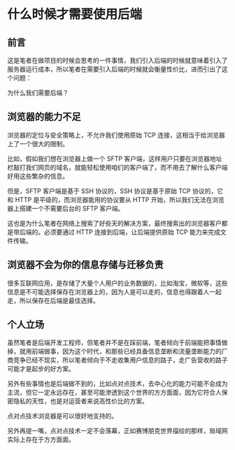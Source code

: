 # 什么时候才需要使用后端

## 前言

这是笔者在做项目的时候会思考的一件事情，我们引入后端的时候就意味着引入了服务器运行成本，所以笔者在需要引入后端的时候就会衡量性价比，进而引出了这个问题：

为什么我们需要后端？

## 浏览器的能力不足

浏览器的定位与安全策略上，不允许我们使用原始 TCP 连接，这相当于给浏览器上了一个很大的限制。

比如，假如我们想在浏览器上做一个 SFTP 客户端，这样用户只要在浏览器地址栏敲打我们网页的域名，就能轻松使用咱们的客户端了，而不用去了解什么客户端好用这些繁杂的信息。

但是，SFTP 客户端是基于 SSH 协议的，SSH 协议是基于原始 TCP 协议的，它和 HTTP 是平级的，而浏览器能用的协议要从 HTTP 开始，所以我们无法在浏览器上搭建一个不需要后台的 SFTP 客户端。

这也是为什么笔者在网络上搜索了好些天的解决方案，最终搜索出的浏览器客户都是带后端的。必须要通过 HTTP 连接到后端，让后端提供原始 TCP 能力来完成文件传输。


## 浏览器不会为你的信息存储与迁移负责

很多互联网应用，是存储了大量个人用户的业务数据的，比如淘宝，微软等，这些信息是不可能选择保存在浏览器上的，因为人是可以走的，信息也得跟着人一起走，所以保存在后端是最佳选择。

## 个人立场

虽然笔者是后端开发工程师，但笔者并不是在踩前端，笔者倾向于前端能把事情做掉，就用前端做事，因为这个时代，和那些已经具备信息垄断和流量垄断能力的厂商竞争已经不现实，所以笔者倾向于不走收集用户信息的路子，走广告营收的路子可能才是起步的好方案。

另外有些事情也是后端做不到的，比如点对点技术，去中心化的能力可能不会成为主流，但它一定永远存在，甚至可能渗透到这个世界的方方面面，因为它符合人保密隐私的天性，也是对运营者来说高性价比的方案。

点对点技术浏览器是可以很好地支持的。

另外再提一嘴，点对点技术一定不会落幕，正如赛博朋克世界描绘的那样，局域网实际上存在于方方面面。